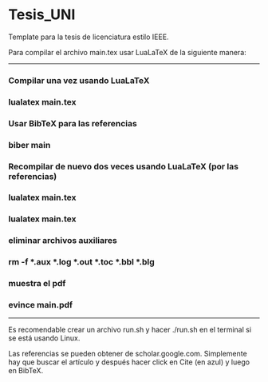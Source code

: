 # Tesis_UNI
Template para la tesis de licenciatura estilo IEEE.

Para compilar el archivo main.tex usar LuaLaTeX de la siguiente manera:

--------------------------------------------------------------------
### Compilar una vez usando LuaLaTeX
### lualatex main.tex

### Usar BibTeX para las referencias
### biber main

### Recompilar de nuevo dos veces usando LuaLaTeX (por las referencias)
### lualatex main.tex
### lualatex main.tex

### eliminar archivos auxiliares
### rm -f *.aux *.log *.out *.toc *.bbl *.blg

### muestra el pdf
### evince main.pdf
--------------------------------------------------------------------

Es recomendable crear un archivo run.sh y hacer ./run.sh en el terminal si se está usando Linux.

Las referencias se pueden obtener de scholar.google.com. Simplemente hay que buscar el artículo y después hacer click en Cite (en azul) y luego en BibTeX.




